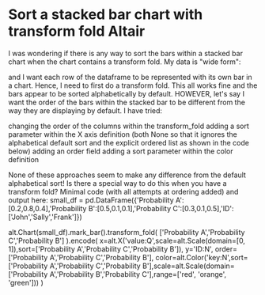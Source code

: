 
# Sort a stacked bar chart with transform fold Altair

I was wondering if there is any way to sort the bars within a stacked bar chart when the chart contains a transform fold. My data is "wide form":

and I want each row of the dataframe to be represented with its own bar in a chart. Hence, I need to first do a transform fold. This all works fine and the bars appear to be sorted alphabetically by default. HOWEVER, let's say I want the order of the bars within the stacked bar to be different from the way they are displaying by default.
I have tried:

changing the order of the columns within the transform_fold
adding a sort parameter within the X axis definition (both None so that it ignores the alphabetical default sort and the explicit ordered list as shown in the code below)
adding an order field
adding a sort parameter within the color definition

None of these approaches seem to make any difference from the default alphabetical sort! Is there a special way to do this when you have a transform fold?
Minimal code (with all attempts at ordering added) and output here:
small_df = pd.DataFrame({'Probability A':[0.2,0.8,0.4],'Probability B':[0.5,0.1,0.1],'Probability C':[0.3,0.1,0.5],'ID':['John','Sally','Frank']})

alt.Chart(small_df).mark_bar().transform_fold(
        ['Probability A','Probability C','Probability B']
    ).encode(
        x=alt.X('value:Q',scale=alt.Scale(domain=[0, 1]),sort=['Probability A','Probability C','Probability B']),
        y='ID:N',
        order=['Probability A','Probability C','Probability B'],
        color=alt.Color('key:N',sort=['Probability A','Probability C','Probability B'],scale=alt.Scale(domain=['Probability A','Probability B','Probability C'],range=['red', 'orange', 'green']))
)



        